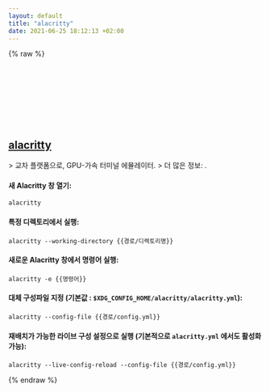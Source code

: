 ```yaml
---
layout: default
title: "alacritty"
date: 2021-06-25 18:12:13 +02:00
---
```

{% raw %}
<h2 id="alacritty">
  <a href="/ko/common/alacritty.html">alacritty</a> <a href="#alacritty"><svg class="icon">
    <use href="/assets/images/unicode_sprite.svg#link" />
  </svg></a>
</h2>
> 교차 플랫폼으로, GPU-가속 터미널 에뮬레이터.
> 더 많은 정보: <https://github.com/alacritty/alacritty>.

#### 새 Alacritty 창 열기:
```shell
alacritty
```
#### 특정 디렉토리에서 실행:
```shell
alacritty --working-directory {{경로/디렉토리명}}
```
#### 새로운 Alacritty 창에서 명령어 실행:
```shell
alacritty -e {{명령어}}
```
#### 대체 구성파일 지정 (기본값 : `$XDG_CONFIG_HOME/alacritty/alacritty.yml`):
```shell
alacritty --config-file {{경로/config.yml}}
```
#### 재배치가 가능한 라이브 구성 설정으로 실행 (기본적으로 `alacritty.yml` 에서도 활성화 가능):
```shell
alacritty --live-config-reload --config-file {{경로/config.yml}}
```
{% endraw %}